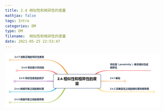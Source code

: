 ```yaml
---
title: 2.4 相似性和相异性的度量
mathjax: false
tags: Intro
categories: DM
type: DM
filename:  相似性和相异性的度量
date: 2021-05-25 22:53:47
---
```


<!--more -->

![image-20210526180848592](2.4.0/image-20210526180848592.png)

